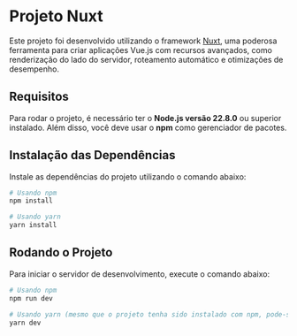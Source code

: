 # Projeto Nuxt

Este projeto foi desenvolvido utilizando o framework [Nuxt](https://nuxt.com/docs/getting-started/introduction), uma poderosa ferramenta para criar aplicações Vue.js com recursos avançados, como renderização do lado do servidor, roteamento automático e otimizações de desempenho.

## Requisitos

Para rodar o projeto, é necessário ter o **Node.js versão 22.8.0** ou superior instalado. Além disso, você deve usar o **npm** como gerenciador de pacotes.

## Instalação das Dependências

Instale as dependências do projeto utilizando o comando abaixo:
```bash
# Usando npm
npm install

# Usando yarn
yarn install
```
## Rodando o Projeto
Para iniciar o servidor de desenvolvimento, execute o comando abaixo:
```bash
# Usando npm
npm run dev

# Usando yarn (mesmo que o projeto tenha sido instalado com npm, pode-se rodar com yarn também)
yarn dev 
```